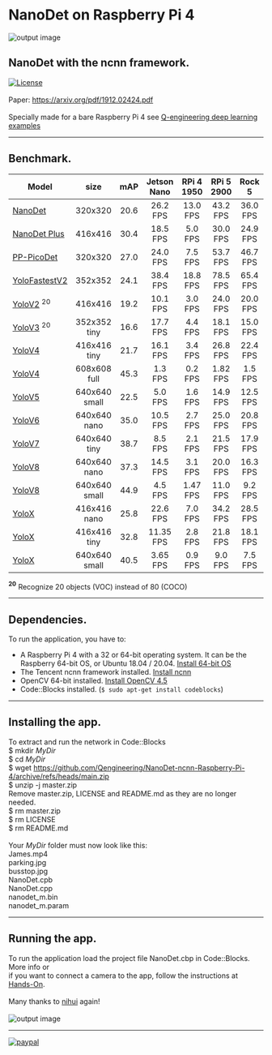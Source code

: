 # NanoDet on Raspberry Pi 4
![output image]( https://qengineering.eu/images/JamesNanoDet_RPi.jpg )
## NanoDet with the ncnn framework. <br/>
[![License](https://img.shields.io/badge/License-BSD%203--Clause-blue.svg)](https://opensource.org/licenses/BSD-3-Clause)<br/><br/>
Paper: https://arxiv.org/pdf/1912.02424.pdf<br/><br/>
Specially made for a bare Raspberry Pi 4 see [Q-engineering deep learning examples](https://qengineering.eu/deep-learning-examples-on-raspberry-32-64-os.html)

------------

## Benchmark.
| Model  | size | mAP | Jetson Nano | RPi 4 1950 | RPi 5 2900 | Rock 5 | 
| ------------- | :-----:  | :-----:  | :-------------:  | :-------------: | :-----: | :-----: |
| [NanoDet](https://github.com/Qengineering/NanoDet-ncnn-Raspberry-Pi-4) | 320x320 | 20.6  |  26.2 FPS | 13.0 FPS | 43.2 FPS |36.0 FPS |
| [NanoDet Plus](https://github.com/Qengineering/NanoDetPlus-ncnn-Raspberry-Pi-4) | 416x416 | 30.4  |  18.5 FPS | 5.0 FPS | 30.0 FPS | 24.9 FPS |
| [PP-PicoDet](https://github.com/Qengineering/PP-PicoDet-ncnn-Raspberry-Pi-4) | 320x320 | 27.0  |  24.0 FPS | 7.5 FPS | 53.7 FPS | 46.7 FPS |
| [YoloFastestV2](https://github.com/Qengineering/YoloFastestV2-ncnn-Raspberry-Pi-4) | 352x352 | 24.1 |  38.4 FPS | 18.8 FPS | 78.5 FPS | 65.4 FPS | 
| [YoloV2](https://github.com/Qengineering/YoloV2-ncnn-Raspberry-Pi-4) <sup>20</sup>| 416x416 | 19.2 |  10.1 FPS | 3.0 FPS | 24.0 FPS | 20.0 FPS | 
| [YoloV3](https://github.com/Qengineering/YoloV3-ncnn-Raspberry-Pi-4) <sup>20</sup>| 352x352 tiny | 16.6 | 17.7 FPS | 4.4 FPS | 18.1 FPS | 15.0 FPS | 
| [YoloV4](https://github.com/Qengineering/YoloV4-ncnn-Raspberry-Pi-4) | 416x416 tiny | 21.7 | 16.1 FPS | 3.4 FPS | 26.8 FPS | 22.4 FPS | 
| [YoloV4](https://github.com/Qengineering/YoloV4-ncnn-Raspberry-Pi-4) | 608x608 full | 45.3 | 1.3 FPS | 0.2 FPS | 1.82 FPS | 1.5 FPS | 
| [YoloV5](https://github.com/Qengineering/YoloV5-ncnn-Raspberry-Pi-4) | 640x640 small | 22.5 | 5.0 FPS | 1.6 FPS | 14.9 FPS | 12.5 FPS | 
| [YoloV6](https://github.com/Qengineering/YoloV6-ncnn-Raspberry-Pi-4) | 640x640 nano | 35.0 | 10.5 FPS | 2.7 FPS | 25.0 FPS | 20.8 FPS | 
| [YoloV7](https://github.com/Qengineering/YoloV5-ncnn-Raspberry-Pi-4) | 640x640 tiny | 38.7 | 8.5 FPS | 2.1 FPS | 21.5 FPS | 17.9 FPS | 
| [YoloV8](https://github.com/Qengineering/YoloV8-ncnn-Raspberry-Pi-4) | 640x640 nano | 37.3 | 14.5 FPS | 3.1 FPS | 20.0 FPS | 16.3 FPS | 
| [YoloV8](https://github.com/Qengineering/YoloV8-ncnn-Raspberry-Pi-4) | 640x640 small | 44.9 | 4.5 FPS | 1.47 FPS | 11.0 FPS | 9.2 FPS | 
| [YoloX](https://github.com/Qengineering/YoloX-ncnn-Raspberry-Pi-4) | 416x416 nano | 25.8 | 22.6 FPS | 7.0 FPS | 34.2 FPS | 28.5 FPS | 
| [YoloX](https://github.com/Qengineering/YoloX-ncnn-Raspberry-Pi-4) | 416x416 tiny | 32.8 | 11.35 FPS | 2.8 FPS | 21.8 FPS | 18.1 FPS | 
| [YoloX](https://github.com/Qengineering/YoloX-ncnn-Raspberry-Pi-4) | 640x640 small | 40.5 | 3.65 FPS | 0.9 FPS | 9.0 FPS | 7.5 FPS | 

<b><sup>20</sup></b> Recognize 20 objects (VOC) instead of 80 (COCO)

------------

## Dependencies.<br/>
To run the application, you have to:
- A Raspberry Pi 4 with a 32 or 64-bit operating system. It can be the Raspberry 64-bit OS, or Ubuntu 18.04 / 20.04. [Install 64-bit OS](https://qengineering.eu/install-raspberry-64-os.html) <br/>
- The Tencent ncnn framework installed. [Install ncnn](https://qengineering.eu/install-ncnn-on-raspberry-pi-4.html) <br/>
- OpenCV 64-bit installed. [Install OpenCV 4.5](https://qengineering.eu/install-opencv-4.5-on-raspberry-64-os.html) <br/>
- Code::Blocks installed. (```$ sudo apt-get install codeblocks```)

------------

## Installing the app.
To extract and run the network in Code::Blocks <br/>
$ mkdir *MyDir* <br/>
$ cd *MyDir* <br/>
$ wget https://github.com/Qengineering/NanoDet-ncnn-Raspberry-Pi-4/archive/refs/heads/main.zip <br/>
$ unzip -j master.zip <br/>
Remove master.zip, LICENSE and README.md as they are no longer needed. <br/> 
$ rm master.zip <br/>
$ rm LICENSE <br/>
$ rm README.md <br/> <br/>
Your *MyDir* folder must now look like this: <br/> 
James.mp4 <br/>
parking.jpg <br/>
busstop.jpg <br/>
NanoDet.cpb <br/>
NanoDet.cpp <br/>
nanodet_m.bin <br/>
nanodet_m.param <br/>

------------

## Running the app.
To run the application load the project file NanoDet.cbp in Code::Blocks. More info or<br/> 
if you want to connect a camera to the app, follow the instructions at [Hands-On](https://qengineering.eu/deep-learning-examples-on-raspberry-32-64-os.html#HandsOn).<br/><br/>
Many thanks to [nihui](https://github.com/nihui/) again!<br/><br/>
![output image]( https://qengineering.eu/images/test_busNanoDet.jpg )

------------

[![paypal](https://qengineering.eu/images/TipJarSmall4.png)](https://www.paypal.com/cgi-bin/webscr?cmd=_s-xclick&hosted_button_id=CPZTM5BB3FCYL) 

